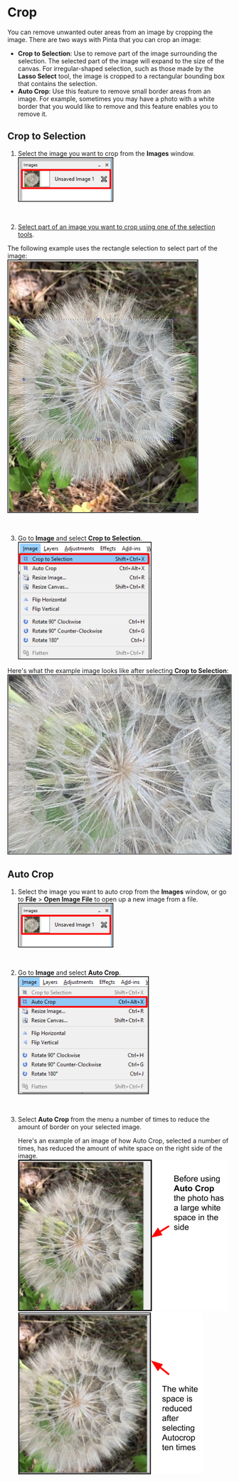 # **Crop**

You can remove unwanted outer areas from an image by cropping the image. There are two ways with Pinta that you can crop an image:

  - **Crop to Selection**: Use to remove part of the image surrounding the selection. The selected part of the image will expand to the size of the canvas. For irregular-shaped selection, such as those made by the **Lasso Select** tool, the image is cropped to a rectangular bounding box that contains the selection.
  - **Auto Crop**: Use this feature to remove small border areas from an image. For example, sometimes you may have a photo with a white border that you would like to remove and this feature enables you to remove it.

## **Crop to Selection** 

1. Select the image you want to crop from the **Images** window.  
  ![Image Window select image](img/crop/imageflowerselect.png)  

   &nbsp; 
  
2. [Select part of an image you want to crop using one of the selection tools](select_overview.md).  

  The following example uses the rectangle selection to select part of the image:  
  ![Crop Example](img/crop/cropexample.png)  

   &nbsp; 

3. Go to **Image** and select **Crop to Selection**.  
  ![Select crop](img/crop/croptoselectionwindow.png)  

  Here's what the example image looks like after selecting **Crop to Selection**:  
  ![Crop Example Final](img/crop/selectcrop.png)  

## **Auto Crop**

1. Select the image you want to auto crop from the **Images** window, or go to **File** > **Open Image File** to open up a new image from a file.  
  ![Image Window select image](img/crop/imageflowerselect.png)  

   &nbsp; 
 
2. Go to **Image** and select **Auto Crop**.  
  ![Select crop](img/crop/autocropwindow.png) 

   &nbsp; 

3. Select **Auto Crop** from the menu a number of times to reduce the amount of border on your selected image. 

    Here's an example of an image of how Auto Crop, selected a number of times, has reduced the amount of white space on the right side of the image.  
  ![Crop Example Before](img/crop/beforeautocrop.png)  
  ![Crop Example After](img/crop/afterautocrop.png)  
